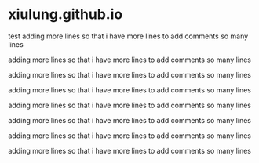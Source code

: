 # xiulung.github.io
test
adding more lines
so that i have more lines
to add comments
so many lines

adding more lines
so that i have more lines
to add comments
so many lines

adding more lines
so that i have more lines
to add comments
so many lines

adding more lines
so that i have more lines
to add comments
so many lines

adding more lines
so that i have more lines
to add comments
so many lines

adding more lines
so that i have more lines
to add comments
so many lines

adding more lines
so that i have more lines
to add comments
so many lines

adding more lines
so that i have more lines
to add comments
so many lines

